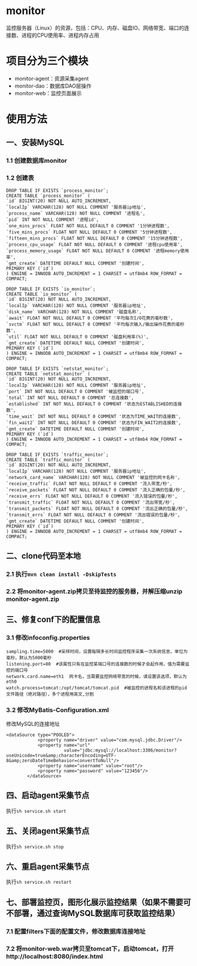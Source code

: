 # monitor
监控服务器（Linux）的资源，包括：CPU、内存、磁盘IO、网络带宽、端口的连接数、进程的CPU使用率、进程内存占用

# 项目分为三个模块

* monitor-agent：资源采集agent
* monitor-dao：数据库DAO层操作
* monitor-web：监控页面展示


# 使用方法

## 一、安装MySQL

### 1.1 创建数据库monitor

### 1.2 创建表

	DROP TABLE IF EXISTS `process_monitor`;
	CREATE TABLE `process_monitor` (
	`id` BIGINT(20) NOT NULL AUTO_INCREMENT,
	`localIp` VARCHAR(128) NOT NULL COMMENT '服务器ip地址',
	`process_name` VARCHAR(128) NOT NULL COMMENT '进程名',
	`pid` INT NOT NULL COMMENT '进程id',
	`one_mins_procs` FLOAT NOT NULL DEFAULT 0 COMMENT '1分钟进程数',
	`five_mins_procs` FLOAT NOT NULL DEFAULT 0 COMMENT '5分钟进程数',
	`fifteen_mins_procs` FLOAT NOT NULL DEFAULT 0 COMMENT '15分钟进程数',
	`process_cpu_usage` FLOAT NOT NULL DEFAULT 0 COMMENT '进程cpu使用率',
	`process_memory_usage` FLOAT NOT NULL DEFAULT 0 COMMENT '进程memory使用率',
	`gmt_create` DATETIME DEFAULT NULL COMMENT '创建时间',
	PRIMARY KEY (`id`)
	) ENGINE = INNODB AUTO_INCREMENT = 1 CHARSET = utf8mb4 ROW_FORMAT = COMPACT;
	
	DROP TABLE IF EXISTS `io_monitor`;
	CREATE TABLE `io_monitor` (
	`id` BIGINT(20) NOT NULL AUTO_INCREMENT,
	`localIp` VARCHAR(128) NOT NULL COMMENT '服务器ip地址',
	`disk_name` VARCHAR(128) NOT NULL COMMENT '磁盘名称',
	`await` FLOAT NOT NULL DEFAULT 0 COMMENT '平均每次I/O花费的毫秒数',
	`svctm` FLOAT NOT NULL DEFAULT 0 COMMENT '平均每次输入/输出操作花费的毫秒数',
	`util` FLOAT NOT NULL DEFAULT 0 COMMENT '磁盘利用率(%)',
	`gmt_create` DATETIME DEFAULT NULL COMMENT '创建时间',
	PRIMARY KEY (`id`)
	) ENGINE = INNODB AUTO_INCREMENT = 1 CHARSET = utf8mb4 ROW_FORMAT = COMPACT;
	
	DROP TABLE IF EXISTS `netstat_monitor`;
	CREATE TABLE `netstat_monitor` (
	`id` BIGINT(20) NOT NULL AUTO_INCREMENT,
	`localIp` VARCHAR(128) NOT NULL COMMENT '服务器ip地址',
	`port` INT NOT NULL DEFAULT 0 COMMENT '被监控的端口号',
	`total` INT NOT NULL DEFAULT 0 COMMENT '总连接数',
	`established` INT NOT NULL DEFAULT 0 COMMENT '状态为ESTABLISHED的连接数',
	`time_wait` INT NOT NULL DEFAULT 0 COMMENT '状态为TIME_WAIT的连接数',
	`fin_wait2` INT NOT NULL DEFAULT 0 COMMENT '状态为FIN_WAIT2的连接数',
	`gmt_create` DATETIME DEFAULT NULL COMMENT '创建时间',
	PRIMARY KEY (`id`)
	) ENGINE = INNODB AUTO_INCREMENT = 1 CHARSET = utf8mb4 ROW_FORMAT = COMPACT;
	
	DROP TABLE IF EXISTS `traffic_monitor`;
	CREATE TABLE `traffic_monitor` (
	`id` BIGINT(20) NOT NULL AUTO_INCREMENT,
	`localIp` VARCHAR(128) NOT NULL COMMENT '服务器ip地址',
	`network_card_name` VARCHAR(128) NOT NULL COMMENT '被监控的网卡名称',
	`receive_traffic` FLOAT NOT NULL DEFAULT 0 COMMENT '流入带宽/秒',
	`receive_packets` FLOAT NOT NULL DEFAULT 0 COMMENT '流入正确的包量/秒',
	`receive_errs` FLOAT NOT NULL DEFAULT 0 COMMENT '流入错误的包量/秒',
	`transmit_traffic` FLOAT NOT NULL DEFAULT 0 COMMENT '流出带宽/秒',
	`transmit_packets` FLOAT NOT NULL DEFAULT 0 COMMENT '流出正确的包量/秒',
	`transmit_errs` FLOAT NOT NULL DEFAULT 0 COMMENT '流出错误的包量/秒',
	`gmt_create` DATETIME DEFAULT NULL COMMENT '创建时间',
	PRIMARY KEY (`id`)
	) ENGINE = INNODB AUTO_INCREMENT = 1 CHARSET = utf8mb4 ROW_FORMAT = COMPACT;

## 二、clone代码至本地

### 2.1 执行`mvn clean install -DskipTests`

### 2.2 将monitor-agent.zip拷贝至待监控的服务器，并解压缩unzip monitor-agent.zip

## 三、修复conf下的配置信息

### 3.1 修改infoconfig.properties

	sampling.time=5000  #采样时间，设置每隔多长时间监控程序采集一次系统信息，单位为毫秒，默认为5000毫秒
	listening.port=80  #该属性只有在监控某端口号的连接数的时候才会起作用，值为需要监控的端口号
	network.card.name=eth1  网卡名，当需要监控网络带宽的时候，请设置该选项，默认为eth0
	watch.process=tomcat:/opt/tomcat/tomcat.pid  #被监控的进程名和该进程的pid文件路径（绝对路径），多个进程用英文,分割

### 3.2 修改MyBatis-Configuration.xml

修改MySQL的连接地址

	<dataSource type="POOLED">
                <property name="driver" value="com.mysql.jdbc.Driver"/>
                <property name="url"
                          value="jdbc:mysql://localhost:3306/monitor?useUnicode=true&amp;characterEncoding=UTF-8&amp;zeroDateTimeBehavior=convertToNull"/>
                <property name="username" value="root"/>
                <property name="password" value="123456"/>
            </dataSource>

## 四、启动agent采集节点

执行`sh service.sh start`

## 五、关闭agent采集节点

执行`sh service.sh stop`

## 六、重启agent采集节点

执行`sh service.sh restart`

## 七、部署监控页，图形化展示监控结果（如果不需要可不部署，通过查询MySQL数据库可获取监控结果）

### 7.1 配置filters下面的配置文件，修改数据库连接地址

### 7.2 将monitor-web.war拷贝至tomcat下，启动tomcat，打开http://localhost:8080/index.html




